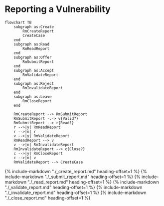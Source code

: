 # Reporting a Vulnerability

```mermaid
flowchart TB
    subgraph as:Create
        RmCreateReport
        CreateCase
    end
    subgraph as:Read
        RmReadReport
    end
    subgraph as:Offer
        RmSubmitReport
    end
    subgraph as:Accept
        RmValidateReport
    end
    subgraph as:Reject
        RmInvalidateReport
    end
    subgraph as:Leave
        RmCloseReport
    end
    
    RmCreateReport --> RmSubmitReport
    RmSubmitReport -.-> v{Valid?}
    RmSubmitReport --> r{Read?}
    r -->|y| RmReadReport
    r -->|n| r
    v -->|y| RmValidateReport
    RmReadReport --> v
    v -->|n| RmInvalidateReport
    RmInvalidateReport --> c{Close?}
    c -->|y| RmCloseReport
    c -->|n| v
    RmValidateReport --> CreateCase
```

{% include-markdown "./_create_report.md" heading-offset=1 %}
{% include-markdown "./_submit_report.md" heading-offset=1 %}
{% include-markdown "./_read_report.md" heading-offset=1 %}
{% include-markdown "./_validate_report.md" heading-offset=1 %}
{% include-markdown "./_invalidate_report.md" heading-offset=1 %}
{% include-markdown "./_close_report.md" heading-offset=1 %}
